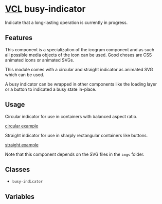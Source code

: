 # [VCL](https://vcl.github.io/vcl/) busy-indicator

Indicate that a long-lasting operation is currently in progress.

## Features

This component is a specialization of the icogram component and as such all
possible media objects of the icon can be used.
Good choses are CSS animated icons or animated SVGs.

This module comes with a circular and straight indicator as animated SVG which
can be used.

A busy indicator can be wrapped in other components like the loading layer
or a button to indicated a busy state in-place.

## Usage

Circular indicator for use in containers with balanced aspect ratio.

[circular example](/demo/example-circular.html)

Straight indicator for use in sharply rectangular containers like buttons.

[straight example](/demo/example-straight.html)

Note that this component depends on the SVG files in the `imgs` folder.

## Classes

- `busy-indicator`

## Variables
